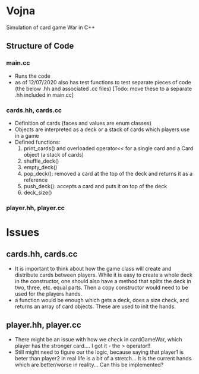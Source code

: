 # Vojna
Simulation of card game War in C++

## Structure of Code

### main.cc
- Runs the code
- as of 12/07/2020 also has test functions to test separate pieces of code
  (the below .hh and associated .cc files)
  [Todo: move these to a separate .hh included in main.cc]

### cards.hh, cards.cc
- Definition of cards (faces and values are enum classes)
- Objects are interpreted as a deck or a stack of cards which players use in a game
- Defined functions:
  1. print_cards() and overloaded operator<< for a single card and a Card object (a stack of cards)
  2. shuffle_deck()
  3. empty_deck()
  4. pop_deck(): removed a card at the top of the deck and returns it as a reference
  5. push_deck(): accepts a card and puts it on top of the deck
  6. deck_size()

### player.hh, player.cc
# Issues

## cards.hh, cards.cc

- It is important to think about how the game class will create and distribute cards between players. While it is easy to create a whole deck in the constructor, one should also have a method that splits the deck in two, three, etc. equal parts. Then a copy constructor would need to be used for the players hands. 
- a function would be enough which gets a deck, does a size check, and returns an array of card objects. These are used to init the hands. 

## player.hh, player.cc
- There might be an issue with how we check in cardGameWar, which player has the stronger card....
  I got it - the > operator!!
- Still might need to figure our the logic, because saying that player1 is beter than player2
  in real life is a bit of a stretch... It is the current hands which are better/worse in reality... Can this be implemented?


